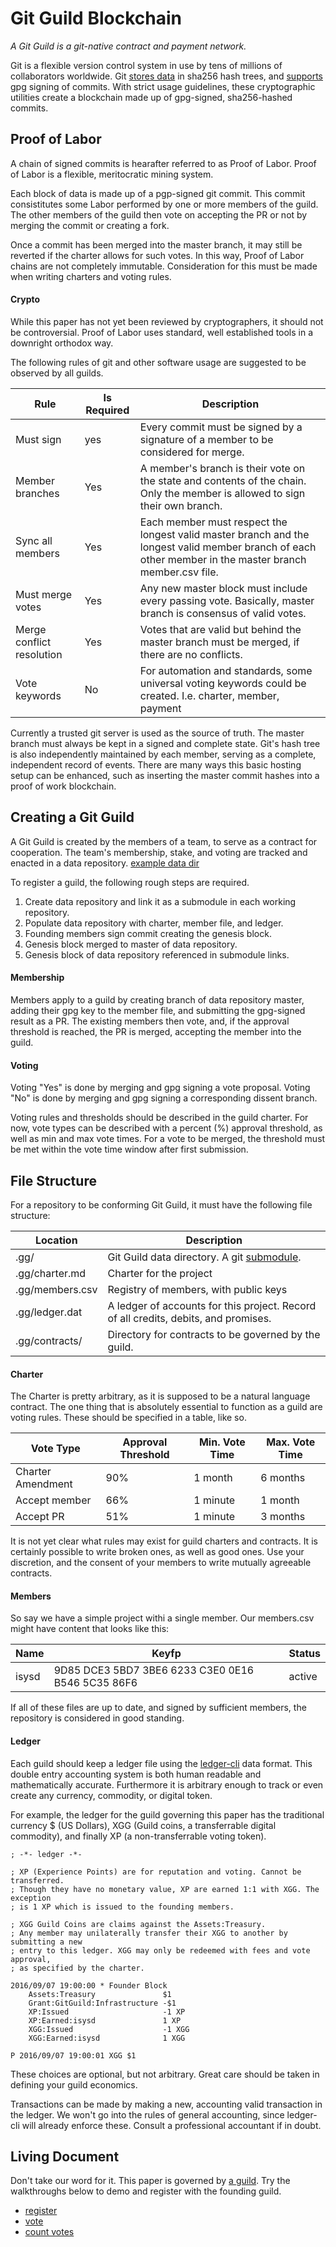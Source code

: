 # Git Guild Blockchain

*A Git Guild is a git-native contract and payment network.*

Git is a flexible version control system in use by tens of millions of collaborators worldwide. Git [stores data](https://git-scm.com/book/en/v2/Git-Internals-Git-Objects) in sha256 hash trees, and [supports](https://git-scm.com/book/en/v2/Git-Tools-Signing-Your-Work) gpg signing of commits. With strict usage guidelines, these cryptographic utilities create a blockchain made up of gpg-signed, sha256-hashed commits.

## Proof of Labor

A chain of signed commits is hearafter referred to as Proof of Labor. Proof of Labor is a flexible, meritocratic mining system.

Each block of data is made up of a pgp-signed git commit. This commit consistitutes some Labor performed by one or more members of the guild. The other members of the guild then vote on accepting the PR or not by merging the commit or creating a fork.

Once a commit has been merged into the master branch, it may still be reverted if the charter allows for such votes. In this way, Proof of Labor chains are not completely immutable. Consideration for this must be made when writing charters and voting rules.

#### Crypto

While this paper has not yet been reviewed by cryptographers, it should not be controversial. Proof of Labor uses standard, well established tools in a downright orthodox way.

The following rules of git and other software usage are suggested to be observed by all guilds.

| Rule | Is Required | Description |
|-------|----------------|----------------|
| Must sign | yes | Every commit must be signed by a signature of a member to be considered for merge. |
| Member branches | Yes | A member's branch is their vote on the state and contents of the chain. Only the member is allowed to sign their own branch. |
| Sync all members | Yes | Each member must respect the longest valid master branch and the longest valid member branch of each other member in the master branch member.csv file. |
| Must merge votes | Yes | Any new master block must include every passing vote. Basically, master branch is consensus of valid votes. |
| Merge conflict resolution | Yes | Votes that are valid but behind the master branch must be merged, if there are no conflicts. |
| Vote keywords | No | For automation and standards, some universal voting keywords could be created. I.e. charter, member, payment |

Currently a trusted git server is used as the source of truth. The master branch must always be kept in a signed and complete state. Git's hash tree is also independently maintained by each member, serving as a complete, independent record of events. There are many ways this basic hosting setup can be enhanced, such as inserting the master commit hashes into a proof of work blockchain.

## Creating a Git Guild

A Git Guild is created by the members of a team, to serve as a contract for cooperation. The team's membership, stake, and voting are tracked and enacted in a data repository. [example data dir](https://github.com/isysd/gitguild_whitepaper_data)

To register a guild, the following rough steps are required.

1. Create data repository and link it as a submodule in each working repository.
2. Populate data repository with charter, member file, and ledger.
3. Founding members sign commit creating the genesis block.
4. Genesis block merged to master of data repository.
5. Genesis block of data repository referenced in submodule links.

#### Membership

Members apply to a guild by creating branch of data repository master, adding their gpg key to the member file, and submitting the gpg-signed result as a PR. The existing members then vote, and, if the approval threshold is reached, the PR is merged, accepting the member into the guild.

#### Voting

Voting "Yes" is done by merging and gpg signing a vote proposal. Voting "No" is done by merging and gpg signing a corresponding dissent branch.

Voting rules and thresholds should be described in the guild charter. For now, vote types can be described with a percent (%) approval threshold, as well as min and max vote times. For a vote to be merged, the threshold must be met within the vote time window after first submission.

## File Structure

For a repository to be conforming Git Guild, it must have the following file structure:

| Location | Description |
|----------|-------------|
| .gg/     | Git Guild data directory. A git [submodule](http://www.git-scm.com/book/en/v2/Git-Tools-Submodules). |
| .gg/charter.md | Charter for the project |
| .gg/members.csv  | Registry of members, with public keys |
| .gg/ledger.dat | A ledger of accounts for this project. Record of all credits, debits, and promises. |
| .gg/contracts/ | Directory for contracts to be governed by the guild. |

#### Charter

The Charter is pretty arbitrary, as it is supposed to be a natural language contract. The one thing that is absolutely essential to function as a guild are voting rules. These should be specified in a table, like so.

| Vote Type | Approval Threshold | Min. Vote Time | Max. Vote Time |
|-----------|--------------------|----------------|----------------|
| Charter Amendment | 90%        | 1 month        | 6 months       |
| Accept member | 66%        | 1 minute          | 1 month       |
| Accept PR | 51%        | 1 minute          | 3 months       |

It is not yet clear what rules may exist for guild charters and contracts. It is certainly possible to write broken ones, as well as good ones. Use your discretion, and the consent of your members to write mutually agreeable contracts.

#### Members

So say we have a simple project withi a single member. Our members.csv might have content that looks like this:

| Name | Keyfp | Status |
|------|------|------------|
|isysd | 9D85 DCE3 5BD7 3BE6 6233  C3E0 0E16 B546 5C35 86F6 | active |

If all of these files are up to date, and signed by sufficient members, the repository is considered in good standing.

#### Ledger

Each guild should keep a ledger file using the [ledger-cli](http://ledger-cli.org) data format. This double entry accounting system is both human readable and mathematically accurate. Furthermore it is arbitrary enough to track or even create any currency, commodity, or digital token.  

For example, the ledger for the guild governing this paper has the traditional currency $ (US Dollars), XGG (Guild coins, a transferrable digital commodity), and finally XP (a non-transferrable voting token).

```
; -*- ledger -*-

; XP (Experience Points) are for reputation and voting. Cannot be transferred.
; Though they have no monetary value, XP are earned 1:1 with XGG. The exception
; is 1 XP which is issued to the founding members.

; XGG Guild Coins are claims against the Assets:Treasury.
; Any member may unilaterally transfer their XGG to another by submitting a new
; entry to this ledger. XGG may only be redeemed with fees and vote approval,
; as specified by the charter.

2016/09/07 19:00:00 * Founder Block
    Assets:Treasury               $1
    Grant:GitGuild:Infrastructure -$1
    XP:Issued                     -1 XP
    XP:Earned:isysd               1 XP
    XGG:Issued                    -1 XGG
    XGG:Earned:isysd              1 XGG

P 2016/09/07 19:00:01 XGG $1
```

These choices are optional, but not arbitrary. Great care should be taken in defining your guild economics.

Transactions can be made by making a new, accounting valid transaction in the ledger. We won't go into the rules of general accounting, since ledger-cli will already enforce these. Consult a professional accountant if in doubt.

## Living Document

Don't take our word for it. This paper is governed by [a guild](https://github.com/GitGuild/gitguild_whitepaper_data/tree/master). Try the walkthroughs below to demo and register with the founding guild.

 + [register](https://github.com/GitGuild/gitguild_whitepaper/blob/master/tutorials/register.md)
 + [vote](https://github.com/GitGuild/gitguild_whitepaper/blob/master/tutorials/vote.md)
 + [count votes](https://github.com/GitGuild/gitguild_whitepaper/blob/master/tutorials/vote_counting.md)

